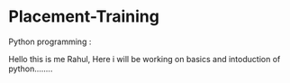 # Placement-Training
Python programming :

Hello this is me Rahul, Here i will be working on basics and intoduction of python........
